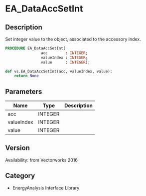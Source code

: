 # EA_DataAccSetInt

## Description
Set integer value to the object, associated to the accessory index.

```pascal
PROCEDURE EA_DataAccSetInt(
				acc        : INTEGER;
				valueIndex : INTEGER;
				value      : INTEGER);
```

```python
def vs.EA_DataAccSetInt(acc, valueIndex, value):
    return None
```

## Parameters
|Name|Type|Description|
|---|---|---|
|acc|INTEGER|   |
|valueIndex|INTEGER|   |
|value|INTEGER|   |

## Version
Availability: from Vectorworks 2016

## Category
* EnergyAnalysis Interface Library

